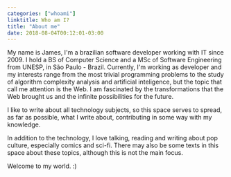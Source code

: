 ```yaml
---
categories: ["whoami"]
linktitle: Who am I?
title: "About me"
date: 2018-08-04T00:12:01-03:00
---
```



My name is James, I'm a brazilian software developer working with IT since 2009. I hold a BS of Computer Science and a MSc of Software Engineering from UNESP, in São Paulo - Brazil.
Currently, I'm working as developer and my interests range from the most trivial programming problems to the study of algorithm complexity analysis and artificial inteligence, but the topic that call me attention is the Web. I am fascinated by the transformations that the Web brought us and the infinite possibilities for the future.


I like to write about all technology subjects, so this space serves to spread, as far as possible, what I write about, contributing in some way with my knowledge.


In addition to the technology, I love talking, reading and writing about pop culture, especially comics and sci-fi. There may also be some texts in this space about these topics, although this is not the main focus.


Welcome to my world. :)
